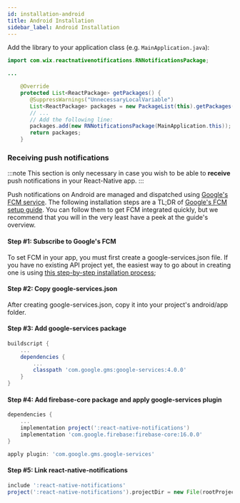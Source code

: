 ```yaml
---
id: installation-android
title: Android Installation
sidebar_label: Android Installation
---
```


Add the library to your application class (e.g. `MainApplication.java`):

``` java
import com.wix.reactnativenotifications.RNNotificationsPackage;

...

    @Override
    protected List<ReactPackage> getPackages() {
       @SuppressWarnings("UnnecessaryLocalVariable")
       List<ReactPackage> packages = new PackageList(this).getPackages();
       // ... 
       // Add the following line: 
       packages.add(new RNNotificationsPackage(MainApplication.this)); 
       return packages;
    }
```

### Receiving push notifications

:::note
This section is only necessary in case you wish to be able to **receive** push notifications in your React-Native app.
:::

Push notifications on Android are managed and dispatched using [Google's FCM service](https://firebase.google.com/docs/cloud-messaging). The following installation steps are a TL;DR of [Google's FCM setup guide](https://firebase.google.com/docs/cloud-messaging/android/client). You can follow them to get FCM integrated quickly, but we recommend that you will in the very least have a peek at the guide's overview.

#### Step #1: Subscribe to Google's FCM

To set FCM in your app, you must first create a google-services.json file. If you have no existing API project yet, the easiest way to go about in creating one is using [this step-by-step installation process](https://firebase.google.com/docs/android/setup);

#### Step #2: Copy google-services.json

After creating google-services.json, copy it into your project's android/app folder.

#### Step #3: Add google-services package

```gradle title="./android/build.gradle"
buildscript {
    ...
    dependencies {
        ...
        classpath 'com.google.gms:google-services:4.0.0'
    }
}
```

#### Step #4: Add firebase-core package and apply google-services plugin

```gradle title="./android/app/build.gradle"
dependencies {
    ...
    implementation project(':react-native-notifications')
    implementation 'com.google.firebase:firebase-core:16.0.0'
}

apply plugin: 'com.google.gms.google-services'
```

#### Step #5: Link react-native-notifications

```gradle title="./android/settings.gradle"
include ':react-native-notifications'
project(':react-native-notifications').projectDir = new File(rootProject.projectDir, '../node_modules/react-native-notifications/lib/android/app')
```
